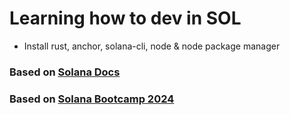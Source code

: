 # Learning how to dev in SOL
- Install rust, anchor, solana-cli, node & node package manager

### Based on [Solana Docs](https://solana.com/docs)
### Based on [Solana Bootcamp 2024](https://www.youtube.com/watch?v=amAq-WHAFs8)